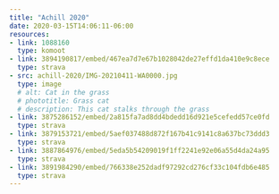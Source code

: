 ```yaml
---
title: "Achill 2020"
date: 2020-03-15T14:06:11-06:00
resources:
- link: 1088160
  type: komoot
- link: 3894190817/embed/467ea7d7e67b1028042de27effd1da410e9c8ece
  type: strava
- src: achill-2020/IMG-20210411-WA0000.jpg
  type: image
  # alt: Cat in the grass
  # phototitle: Grass cat
  # description: This cat stalks through the grass
- link: 3875286152/embed/2a815fa7ad8dd4bdedd16d921e5cefedd57ce0fd
  type: strava
- link: 3879153721/embed/5aef037488d872f167b41c9141c8a637bc73ddd3
  type: strava
- link: 3887864976/embed/5eda5b54209019f1ff2241e92e06a55d4da24a95
  type: strava
- link: 3891984290/embed/766338e252dadf97292cd276cf33c104fdb6e485
  type: strava
---
```




